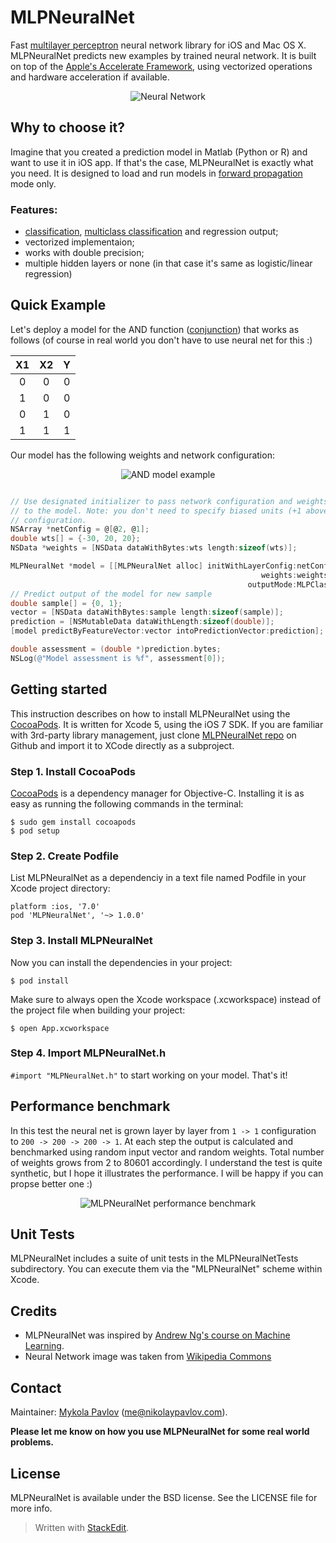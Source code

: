 <!--- Need to wait untill travis-ci update their xcode to 5.0
[![Build Status](https://travis-ci.org/nikolaypavlov/MLPNeuralNet.png?branch=master)](https://travis-ci.org/nikolaypavlov/MLPNeuralNet.png?branch=master)
-->
# MLPNeuralNet
Fast [multilayer perceptron](http://en.wikipedia.org/wiki/Multilayer_perceptron) neural network library for iOS and Mac OS X. MLPNeuralNet predicts new examples by trained neural network. It is built on top of the [Apple's Accelerate Framework](https://developer.apple.com/library/ios/documentation/Accelerate/Reference/AccelerateFWRef/_index.html), using vectorized operations and hardware acceleration if available.

<p align="center" >
  <img src="http://nikolaypavlov.github.io/MLPNeuralNet/images/500px-Artificial_neural_network.png" alt="Neural Network" title="Neural Network" />
</p>

## Why to choose it?
Imagine that you created a prediction model in Matlab (Python or R) and want to use it in iOS app. If that's the case, MLPNeuralNet is exactly what you need. It is designed to load and run models in [forward propagation](http://en.wikipedia.org/wiki/Backpropagation#Phase_1:_Propagation) mode only.

### Features:
- [classification](http://en.wikipedia.org/wiki/Binary_classification), [multiclass classification](http://en.wikipedia.org/wiki/Multiclass_classification) and regression output;
- vectorized implementaion;
- works with double precision;
- multiple hidden layers or none (in that case it's same as logistic/linear regression)

## Quick Example
Let's deploy a model for the AND function ([conjunction](http://en.wikipedia.org/wiki/Logical_conjunction)) that works as follows (of course in real world you don't have to use neural net for this :) 

|X1 |X2 | Y |
|:-:|:-:|:-:|
| 0 | 0 | 0 |
| 1 | 0 | 0 |
| 0 | 1 | 0 |
| 1 | 1 | 1 |

Our model has the following weights and network configuration:
<p align="center" >
  <img src="http://nikolaypavlov.github.io/MLPNeuralNet/images/network-arch.png" alt="AND model example" title="AND model example" />
</p>

```objectivec

// Use designated initializer to pass network configuration and weights 
// to the model. Note: you don't need to specify biased units (+1 above) in the 
// configuration.
NSArray *netConfig = @[@2, @1];
double wts[] = {-30, 20, 20};
NSData *weights = [NSData dataWithBytes:wts length:sizeof(wts)];

MLPNeuralNet *model = [[MLPNeuralNet alloc] initWithLayerConfig:netConfig
                                                        weights:weights
                                                     outputMode:MLPClassification];
// Predict output of the model for new sample
double sample[] = {0, 1};
vector = [NSData dataWithBytes:sample length:sizeof(sample)];
prediction = [NSMutableData dataWithLength:sizeof(double)];
[model predictByFeatureVector:vector intoPredictionVector:prediction];

double assessment = (double *)prediction.bytes;
NSLog(@"Model assessment is %f", assessment[0]);

```

## Getting started 
This instruction describes on how to install MLPNeuralNet using the [CocoaPods](http://cocoapods.org/). It is written for Xcode 5, using the iOS 7 SDK. If you are familiar with 3rd-party library management, just clone [MLPNeuralNet repo](https://github.com/nikolaypavlov/MLPNeuralNet) on Github and import it to XCode directly as a subproject.

### Step 1. Install CocoaPods
[CocoaPods](http://cocoapods.org/) is a dependency manager for Objective-C. Installing it is as easy as running the following commands in the terminal:
```
$ sudo gem install cocoapods
$ pod setup
```

### Step 2. Create Podfile
List MLPNeuralNet as a dependenciy in a text file named Podfile in your Xcode project directory:
```
platform :ios, '7.0'
pod 'MLPNeuralNet', '~> 1.0.0'
```

### Step 3. Install MLPNeuralNet
Now you can install the dependencies in your project:
```
$ pod install
```

Make sure to always open the Xcode workspace (.xcworkspace) instead of the project file when building your project:

```
$ open App.xcworkspace
```

### Step 4. Import MLPNeuralNet.h
`#import "MLPNeuralNet.h"` to start working on your model. That's it!

## Performance benchmark
In this test the neural net is grown layer by layer from `1 -> 1` configuration to `200 -> 200 -> 200 -> 1`. At each step the output is calculated and benchmarked using random input vector and random weights. Total number of weights grows from 2 to 80601 accordingly. I understand the test is quite synthetic, but I hope it illustrates the performance. I will be happy if you can propse better one :)

<p align="center"><img src="http://nikolaypavlov.github.io/MLPNeuralNet/images/mlp-bench-regression-ios.png" alt="MLPNeuralNet performance benchmark" title="MLPNeuralNet performance benchmark" /></p>

## Unit Tests
MLPNeuralNet includes a suite of unit tests in the MLPNeuralNetTests subdirectory. You can execute them via the "MLPNeuralNet" scheme within Xcode.

## Credits
* MLPNeuralNet was inspired by [Andrew Ng's course on Machine Learning](https://www.coursera.org/course/ml).
* Neural Network image was taken from [Wikipedia Commons](http://en.wikipedia.org/wiki/File:Artificial_neural_network.svg)

## Contact

Maintainer: [Mykola Pavlov](http://github.com/nikolaypavlov/) (me@nikolaypavlov.com).

**Please let me know on how you use MLPNeuralNet for some real world problems.**

## License
MLPNeuralNet is available under the BSD license. See the LICENSE file for more info.

> Written with [StackEdit](http://benweet.github.io/stackedit/).